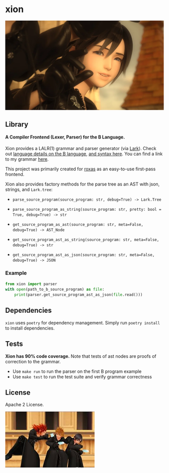 # xion

![img](docs/xion.png)


## Library

#### A Compiler Frontend (Lexer, Parser) for the B Language.

 Xion provides a LALR(1) grammar and parser generator (via [Lark](https://github.com/lark-parser/lark)). Check out [language details on the B language](https://www.bell-labs.com/usr/dmr/www/btut.pdf), [and syntax here](https://www.bell-labs.com/usr/dmr/www/kbman.html). You can find a link to my grammar [here](https://github.com/jahan-addison/xion/blob/master/xion/grammar.lark).

This project was primarily created for [roxas](https://github.com/jahan-addison/roxas) as an easy-to-use first-pass frontend.

Xion also provides factory methods for the parse tree as an AST with json, strings, and `Lark.tree`:

* `parse_source_program(source_program: str, debug=True) -> Lark.Tree`
* `parse_source_program_as_string(source_program: str, pretty: bool = True, debug=True) -> str`

* `get_source_program_as_ast(source_program: str, meta=False, debug=True) -> AST_Node`
* `get_source_program_ast_as_string(source_program: str, meta=False, debug=True) -> str`
* `get_source_program_ast_as_json(source_program: str, meta=False, debug=True) -> JSON`

### Example

```python
from xion import parser
with open(path_to_b_source_program) as file:
    print(parser.get_source_program_ast_as_json(file.read()))
```

## Dependencies

`xion` uses `poetry` for dependency management. Simply run `poetry install` to install dependencies.

## Tests

**Xion has 90% code coverage.** Note that tests of ast nodes are proofs of correction to the grammar.

* Use `make run` to run the parser on the first B program example
* Use `make test` to run the test suite and verify grammar correctness


## License

Apache 2 License.


![img2](docs/roxas-xion-axel.jpg)